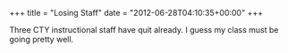+++
title = "Losing Staff"
date = "2012-06-28T04:10:35+00:00"
+++

Three CTY instructional staff have quit already.  I guess my class must be going pretty well.
			
